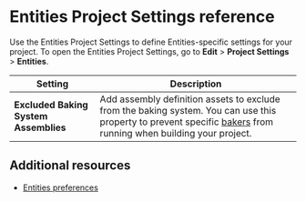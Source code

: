 # Entities Project Settings reference

Use the Entities Project Settings to define Entities-specific settings for your project. To open the Entities Project Settings, go to **Edit** &gt; **Project Settings** &gt; **Entities**.

|**Setting**|**Description**|
|---|---|
|**Excluded Baking System Assemblies**| Add assembly definition assets to exclude from the baking system. You can use this property to prevent specific [bakers](baking.md) from running when building your project.|

## Additional resources

* [Entities preferences](editor-preferences.md)
